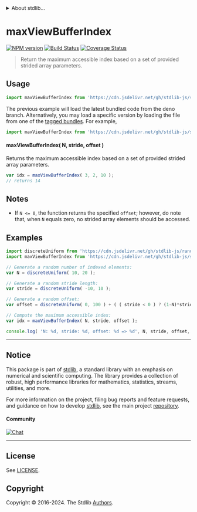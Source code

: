 <!--

@license Apache-2.0

Copyright (c) 2021 The Stdlib Authors.

Licensed under the Apache License, Version 2.0 (the "License");
you may not use this file except in compliance with the License.
You may obtain a copy of the License at

   http://www.apache.org/licenses/LICENSE-2.0

Unless required by applicable law or agreed to in writing, software
distributed under the License is distributed on an "AS IS" BASIS,
WITHOUT WARRANTIES OR CONDITIONS OF ANY KIND, either express or implied.
See the License for the specific language governing permissions and
limitations under the License.

-->


<details>
  <summary>
    About stdlib...
  </summary>
  <p>We believe in a future in which the web is a preferred environment for numerical computation. To help realize this future, we've built stdlib. stdlib is a standard library, with an emphasis on numerical and scientific computation, written in JavaScript (and C) for execution in browsers and in Node.js.</p>
  <p>The library is fully decomposable, being architected in such a way that you can swap out and mix and match APIs and functionality to cater to your exact preferences and use cases.</p>
  <p>When you use stdlib, you can be absolutely certain that you are using the most thorough, rigorous, well-written, studied, documented, tested, measured, and high-quality code out there.</p>
  <p>To join us in bringing numerical computing to the web, get started by checking us out on <a href="https://github.com/stdlib-js/stdlib">GitHub</a>, and please consider <a href="https://opencollective.com/stdlib">financially supporting stdlib</a>. We greatly appreciate your continued support!</p>
</details>

# maxViewBufferIndex

[![NPM version][npm-image]][npm-url] [![Build Status][test-image]][test-url] [![Coverage Status][coverage-image]][coverage-url] <!-- [![dependencies][dependencies-image]][dependencies-url] -->

> Return the maximum accessible index based on a set of provided strided array parameters.

<!-- Section to include introductory text. Make sure to keep an empty line after the intro `section` element and another before the `/section` close. -->

<section class="intro">

</section>

<!-- /.intro -->

<!-- Package usage documentation. -->



<section class="usage">

## Usage

```javascript
import maxViewBufferIndex from 'https://cdn.jsdelivr.net/gh/stdlib-js/strided-base-max-view-buffer-index@deno/mod.js';
```
The previous example will load the latest bundled code from the deno branch. Alternatively, you may load a specific version by loading the file from one of the [tagged bundles](https://github.com/stdlib-js/strided-base-max-view-buffer-index/tags). For example,

```javascript
import maxViewBufferIndex from 'https://cdn.jsdelivr.net/gh/stdlib-js/strided-base-max-view-buffer-index@v0.2.2-deno/mod.js';
```

#### maxViewBufferIndex( N, stride, offset )

Returns the maximum accessible index based on a set of provided strided array parameters.

```javascript
var idx = maxViewBufferIndex( 3, 2, 10 );
// returns 14
```

</section>

<!-- /.usage -->

<!-- Package usage notes. Make sure to keep an empty line after the `section` element and another before the `/section` close. -->

<section class="notes">

## Notes

-   If `N <= 0`, the function returns the specified `offset`; however, do note that, when `N` equals zero, no strided array elements should be accessed.

</section>

<!-- /.notes -->

<!-- Package usage examples. -->

<section class="examples">

## Examples

<!-- eslint no-undef: "error" -->

```javascript
import discreteUniform from 'https://cdn.jsdelivr.net/gh/stdlib-js/random-base-discrete-uniform@deno/mod.js';
import maxViewBufferIndex from 'https://cdn.jsdelivr.net/gh/stdlib-js/strided-base-max-view-buffer-index@deno/mod.js';

// Generate a random number of indexed elements:
var N = discreteUniform( 10, 20 );

// Generate a random stride length:
var stride = discreteUniform( -10, 10 );

// Generate a random offset:
var offset = discreteUniform( 0, 100 ) + ( ( stride < 0 ) ? (1-N)*stride : 0 );

// Compute the maximum accessible index:
var idx = maxViewBufferIndex( N, stride, offset );

console.log( 'N: %d, stride: %d, offset: %d => %d', N, stride, offset, idx );
```

</section>

<!-- /.examples -->

<!-- Section to include cited references. If references are included, add a horizontal rule *before* the section. Make sure to keep an empty line after the `section` element and another before the `/section` close. -->

<section class="references">

</section>

<!-- /.references -->

<!-- Section for related `stdlib` packages. Do not manually edit this section, as it is automatically populated. -->

<section class="related">

</section>

<!-- /.related -->

<!-- Section for all links. Make sure to keep an empty line after the `section` element and another before the `/section` close. -->


<section class="main-repo" >

* * *

## Notice

This package is part of [stdlib][stdlib], a standard library with an emphasis on numerical and scientific computing. The library provides a collection of robust, high performance libraries for mathematics, statistics, streams, utilities, and more.

For more information on the project, filing bug reports and feature requests, and guidance on how to develop [stdlib][stdlib], see the main project [repository][stdlib].

#### Community

[![Chat][chat-image]][chat-url]

---

## License

See [LICENSE][stdlib-license].


## Copyright

Copyright &copy; 2016-2024. The Stdlib [Authors][stdlib-authors].

</section>

<!-- /.stdlib -->

<!-- Section for all links. Make sure to keep an empty line after the `section` element and another before the `/section` close. -->

<section class="links">

[npm-image]: http://img.shields.io/npm/v/@stdlib/strided-base-max-view-buffer-index.svg
[npm-url]: https://npmjs.org/package/@stdlib/strided-base-max-view-buffer-index

[test-image]: https://github.com/stdlib-js/strided-base-max-view-buffer-index/actions/workflows/test.yml/badge.svg?branch=v0.2.2
[test-url]: https://github.com/stdlib-js/strided-base-max-view-buffer-index/actions/workflows/test.yml?query=branch:v0.2.2

[coverage-image]: https://img.shields.io/codecov/c/github/stdlib-js/strided-base-max-view-buffer-index/main.svg
[coverage-url]: https://codecov.io/github/stdlib-js/strided-base-max-view-buffer-index?branch=main

<!--

[dependencies-image]: https://img.shields.io/david/stdlib-js/strided-base-max-view-buffer-index.svg
[dependencies-url]: https://david-dm.org/stdlib-js/strided-base-max-view-buffer-index/main

-->

[chat-image]: https://img.shields.io/gitter/room/stdlib-js/stdlib.svg
[chat-url]: https://app.gitter.im/#/room/#stdlib-js_stdlib:gitter.im

[stdlib]: https://github.com/stdlib-js/stdlib

[stdlib-authors]: https://github.com/stdlib-js/stdlib/graphs/contributors

[umd]: https://github.com/umdjs/umd
[es-module]: https://developer.mozilla.org/en-US/docs/Web/JavaScript/Guide/Modules

[deno-url]: https://github.com/stdlib-js/strided-base-max-view-buffer-index/tree/deno
[deno-readme]: https://github.com/stdlib-js/strided-base-max-view-buffer-index/blob/deno/README.md
[umd-url]: https://github.com/stdlib-js/strided-base-max-view-buffer-index/tree/umd
[umd-readme]: https://github.com/stdlib-js/strided-base-max-view-buffer-index/blob/umd/README.md
[esm-url]: https://github.com/stdlib-js/strided-base-max-view-buffer-index/tree/esm
[esm-readme]: https://github.com/stdlib-js/strided-base-max-view-buffer-index/blob/esm/README.md
[branches-url]: https://github.com/stdlib-js/strided-base-max-view-buffer-index/blob/main/branches.md

[stdlib-license]: https://raw.githubusercontent.com/stdlib-js/strided-base-max-view-buffer-index/main/LICENSE

</section>

<!-- /.links -->

